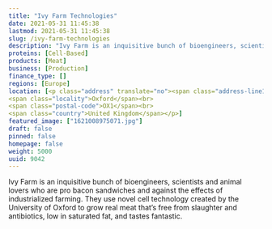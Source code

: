 ```yaml
---
title: "Ivy Farm Technologies"
date: 2021-05-31 11:45:38
lastmod: 2021-05-31 11:45:38
slug: /ivy-farm-technologies
description: "Ivy Farm is an inquisitive bunch of bioengineers, scientists and animal lovers who are pro bacon sandwiches and against the effects of industrialized farming. They use novel cell technology created by the University of Oxford to grow real meat that’s free from slaughter and antibiotics, low in saturated fat, and tastes fantastic."
proteins: [Cell-Based]
products: [Meat]
business: [Production]
finance_type: []
regions: [Europe]
location: [<p class="address" translate="no"><span class="address-line1">Cornmarket Street</span><br>
<span class="locality">Oxford</span><br>
<span class="postal-code">OX1</span><br>
<span class="country">United Kingdom</span></p>]
featured_image: ["1621008975071.jpg"]
draft: false
pinned: false
homepage: false
weight: 5000
uuid: 9042
---
```

<p>Ivy Farm is an inquisitive bunch of bioengineers, scientists and animal lovers who are pro bacon sandwiches and against the effects of industrialized farming. They use novel cell technology created by the University of Oxford to grow real meat that’s free from slaughter and antibiotics, low in saturated fat, and tastes fantastic.</p>
